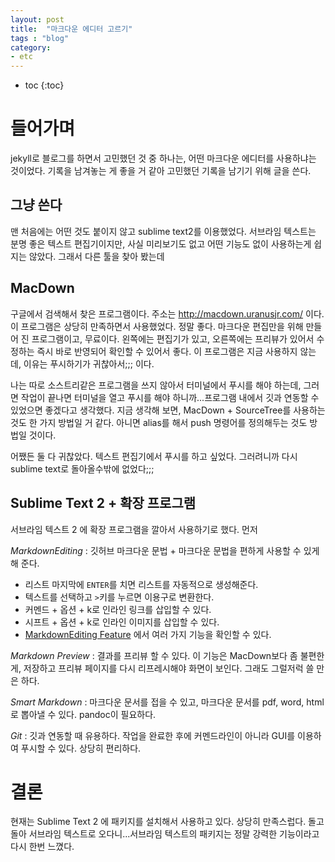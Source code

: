 ```yaml
---
layout: post
title:  "마크다운 에디터 고르기"
tags : "blog"
category:
- etc
---
```


* toc
{:toc}

# 들어가며
 jekyll로 블로그를 하면서 고민했던 것 중 하나는, 어떤 마크다운 에디터를 사용하냐는 것이었다. 기록을
남겨놓는 게 좋을 거 같아 고민했던 기록을 남기기 위해 글을 쓴다.

## 그냥 쓴다
맨 처음에는 어떤 것도 붙이지 않고 sublime text2를 이용했었다. 서브라임 텍스트는 분명 좋은 텍스트 편집기이지만, 사실 미리보기도 없고 어떤 기능도 없이 사용하는게 쉽지는 않았다. 그래서 다른 툴을 찾아 봤는데

## MacDown
구글에서 검색해서 찾은 프로그램이다. 주소는 http://macdown.uranusjr.com/ 이다. 이 프로그램은 상당히 만족하면서 사용했었다. 정말 좋다. 마크다운 편집만을 위해 만들어 진 프로그램이고, 무료이다. 왼쪽에는 편집기가 있고, 오른쪽에는 프리뷰가 있어서 수정하는 즉시 바로 반영되어 확인할 수 있어서 좋다. 이 프로그램은 지금 사용하지 않는데, 이유는 푸시하기가 귀찮아서;;; 이다. 

나는 따로 소스트리같은 프로그램을 쓰지 않아서 터미널에서 푸시를 해야 하는데, 그러면 작업이 끝나면 터미널을 열고 푸시를 해야 하니까...프로그램 내에서 깃과 연동할 수 있었으면 좋겠다고 생각했다. 지금 생각해 보면, MacDown + SourceTree를 사용하는것도 한 가지 방법일 거 같다. 아니면 alias를 해서 push 명령어를 정의해두는 것도 방법일 것이다.

어쨌든 둘 다 귀찮았다. 텍스트 편집기에서 푸시를 하고 싶었다. 그러려니까 다시 sublime text로 돌아올수밖에 없었다;;;

## Sublime Text 2 + 확장 프로그램
서브라임 텍스트 2 에 확장 프로그램을 깔아서 사용하기로 했다. 먼저

_MarkdownEditing_ : 깃허브 마크다운 문법 + 마크다운 문법을 편하게 사용할 수 있게 해 준다.

- 리스트 마지막에 `ENTER`를 치면 리스트를 자동적으로 생성해준다.
- 텍스트를 선택하고 `>`키를 누르면 이용구로 변환한다.
- 커멘드 + 옵션 + k로 인라인 링크를 삽입할 수 있다.
- 시프트 + 옵션 + k로 인라인 이미지를 삽입할 수 있다.
- [MarkdownEditing Feature](https://github.com/SublimeText-Markdown/MarkdownEditing#features) 에서 여러 가지 기능을 확인할 수 있다.

_Markdown Preview_ : 결과를 프리뷰 할 수 있다. 이 기능은 MacDown보다 좀 불편한 게, 저장하고 프리뷰 페이지를 다시 리프레시해야 화면이 보인다. 그래도 그럴저럭 쓸 만은 하다.

_Smart Markdown_ : 마크다운 문서를 접을 수 있고, 마크다운 문서를 pdf, word, html로 뽑아낼 수 있다. pandoc이 필요하다.

_Git_ : 깃과 연동할 때 유용하다. 작업을 완료한 후에 커멘드라인이 아니라 GUI를 이용하여 푸시할 수 있다. 상당히 편리하다.

# 결론
현재는 Sublime Text 2 에 패키지를 설치해서 사용하고 있다. 상당히 만족스럽다. 돌고 돌아 서브라임 텍스트로 오다니...서브라임 텍스트의 패키지는 정말 강력한 기능이라고 다시 한번 느꼈다.


